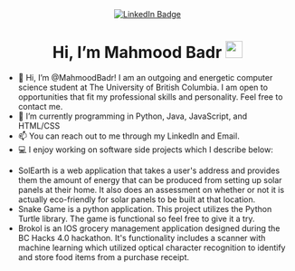 <div id="badges" align="center">
  <a href="https://www.linkedin.com/in/mahmood-badr/">
    <img src="https://img.shields.io/badge/LinkedIn-blue?style=for-the-badge&logo=linkedin&logoColor=white" alt="LinkedIn Badge"/>
  </a>
</div>

<h1 align="center">
  Hi, I’m Mahmood Badr
  <img src="https://media.giphy.com/media/hvRJCLFzcasrR4ia7z/giphy.gif" width="30px"/>
</h1>

- 👋 Hi, I’m @MahmoodBadr! I am an outgoing and energetic computer science student at The University of British Columbia. I am open to opportunities that fit my professional skills and personality. Feel free to contact me.
- 🌱  I’m currently programming in Python, Java, JavaScript, and HTML/CSS
- 📫 You can reach out to me through my LinkedIn and Email.
- 💻 I enjoy working on software side projects which I describe below:

* SolEarth is a web application that takes a user's address and provides them the amount of energy that can be produced from setting up solar panels at their home. It also does an assessment on whether or not it is actually eco-friendly for solar panels to be built at that location.
* Snake Game is a python application. This project utilizes the Python Turtle library. The game is functional so feel free to give it a try.
* Brokol is an IOS grocery management application designed during the BC Hacks 4.0 hackathon. It's functionality includes a scanner with machine learning which utilized optical character recognition to identify and store food items from a purchase receipt.
